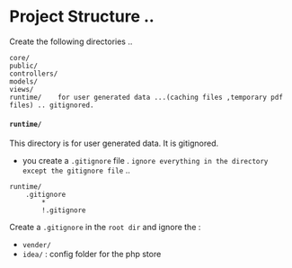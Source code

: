 # Project Structure ..

Create the following directories .. 

```
core/
public/ 
controllers/
models/
views/
runtime/    for user generated data ...(caching files ,temporary pdf files) .. gitignored.

```

#### ```runtime/```
This directory is for user generated data. It is gitignored. 
- you create a ```.gitignore``` file . ```ignore everything in the directory  except the gitignore file``` ..

```
runtime/
    .gitignore
        *
        !.gitignore

```

Create a ```.gitignore``` in the ```root dir``` and ignore the :  
-  ```vender/```
-  ```idea/``` : config folder for the php store




